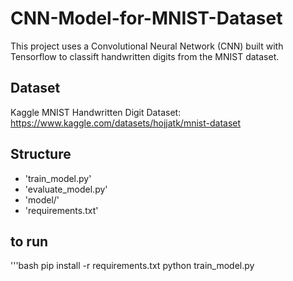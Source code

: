 # CNN-Model-for-MNIST-Dataset
This project uses a Convolutional Neural Network (CNN) built with Tensorflow to classift handwritten digits from the MNIST dataset. 

## Dataset
Kaggle MNIST Handwritten Digit Dataset: https://www.kaggle.com/datasets/hojjatk/mnist-dataset

## Structure
- 'train_model.py'
- 'evaluate_model.py'
- 'model/'
- 'requirements.txt'

## to run
'''bash 
pip install -r requirements.txt
python train_model.py
